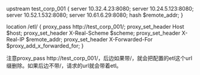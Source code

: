 upstream test_corp_001 { 
    server 10.32.4.23:8080; 
    server 10.24.5.123:8080; 
    server 10.52.1.532:8080; 
    server 10.61.6.29:8080; 
    hash $remote_addr; 
} 

location /etl/ { 
proxy_pass http://test_corp_001/; 
proxy_set_header Host $host; 
proxy_set_header X-Real-Scheme $scheme; 
proxy_set_header X-Real-IP $remote_addr; 
proxy_set_header X-Forwarded-For $proxy_add_x_forwarded_for; 
} 

注意proxy_pass http://test_corp_001/，后边如果带/，就会把配置的etl这个url缀删除。如果后边不带/，请求的url就会带着etl。